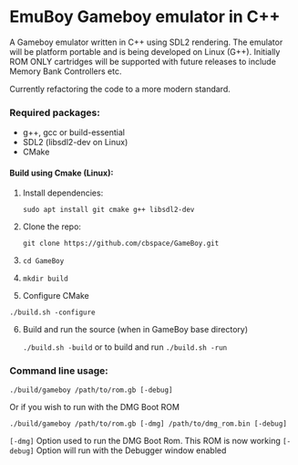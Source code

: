 # EmuBoy Gameboy emulator in C++ #

A Gameboy emulator written in C++ using SDL2 rendering. The emulator will be platform portable and is being developed on Linux (G++). Initially ROM ONLY cartridges will be supported with future releases to include Memory Bank Controllers etc.

Currently refactoring the code to a more modern standard.

### Required packages:
- g++, gcc or build-essential
- SDL2 (libsdl2-dev on Linux)
- CMake

#### Build using Cmake (Linux):
1. Install dependencies:

   `sudo apt install git cmake g++ libsdl2-dev`

2. Clone the repo:

   `git clone https://github.com/cbspace/GameBoy.git`

3. `cd GameBoy`

4. `mkdir build`

5. Configure CMake

`./build.sh -configure`

6. Build and run the source (when in GameBoy base directory)

   `./build.sh -build` or to build and run `./build.sh -run`

### Command line usage:
`./build/gameboy /path/to/rom.gb [-debug]`

Or if you wish to run with the DMG Boot ROM

`./build/gameboy /path/to/rom.gb [-dmg] /path/to/dmg_rom.bin [-debug]`

`[-dmg]` Option used to run the DMG Boot Rom. This ROM is now working
`[-debug]` Option will run with the Debugger window enabled

